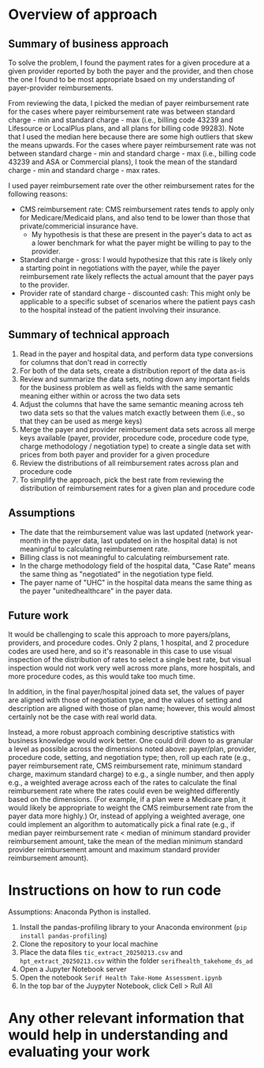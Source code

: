 # Overview of approach
## Summary of business approach
To solve the problem, I found the payment rates for a given procedure at a given provider reported by both the payer and the provider, and then chose the one I found to be most appropriate bsaed on my understanding of payer-provider reimbursements.

From reviewing the data, I picked the median of payer reimbursement rate for the cases where payer reimbursement rate was between standard charge - min and standard charge - max (i.e., billing code 43239 and Lifesource or LocalPlus plans, and all plans for billing code 99283). Note that I used the median here because there are some high outliers that skew the means upwards. For the cases where payer reimbursement rate was not between standard charge - min and standard charge - max (i.e., billing code 43239 and ASA or Commercial plans), I took the mean of the standard charge - min and standard charge - max rates.

I used payer reimbursement rate over the other reimbursement rates for the following reasons:
* CMS reimbursement rate: CMS reimbursement rates tends to apply only for Medicare/Medicaid plans, and also tend to be lower than those that private/commericial insurance have.
  * My hypothesis is that these are present in the payer's data to act as a lower benchmark for what the payer might be willing to pay to the provider.
* Standard charge - gross: I would hypothesize that this rate is likely only a starting point in negotiations with the payer, while the payer reimbursement rate likely reflects the actual amount that the payer pays to the provider.
* Provider rate of standard charge - discounted cash: This might only be applicable to a specific subset of scenarios where the patient pays cash to the hospital instead of the patient involving their insurance.

## Summary of technical approach
1. Read in the payer and hospital data, and perform data type conversions for columns that don't read in correctly
2. For both of the data sets, create a distribution report of the data as-is
3. Review and summarize the data sets, noting down any important fields for the business problem as well as fields with the same semantic meaning either within or across the two data sets
4. Adjust the columns that have the same semantic meaning across teh two data sets so that the values match exactly between them (i.e., so that they can be used as merge keys)
5. Merge the payer and provider reimbursement data sets across all merge keys available (payer, provider, procedure code, procedure code type, charge methodology / negotiation type) to create a single data set with prices from both payer and provider for a given procedure
6. Review the distributions of all reimbursement rates across plan and procedure code
7. To simplify the approach, pick the best rate from reviewing the distribution of reimbursement rates for a given plan and procedure code

## Assumptions
* The date that the reimbursement value was last updated (network year-month in the payer data, last updated on in the hospital data) is not meaningful to calculating reimbursement rate.
* Billing class is not meaningful to calculating reimbursement rate.
* In the charge methodology field of the hospital data, "Case Rate" means the same thing as "negotiated" in the negotiation type field.
* The payer name of "UHC" in the hospital data means the same thing as the payer "unitedhealthcare" in the payer data.

## Future work
It would be challenging to scale this approach to more payers/plans, providers, and procedure codes. Only 2 plans, 1 hospital, and 2 procedure codes are used here, and so it's reasonable in this case to use visual inspection of the distribution of rates to select a single best rate, but visual inspection would not work very well across more plans, more hospitals, and more procedure codes, as this would take too much time.

In addition, in the final payer/hospital joined data set, the values of payer are aligned with those of negotiation type, and the values of setting and description are aligned with those of plan name; however, this would almost certainly not be the case with real world data.

Instead, a more robust approach combining descriptive statistics with business knowledge would work better. One could drill down to as granular a level as possible across the dimensions noted above: payer/plan, provider, procedure code, setting, and negotiation type; then, roll up each rate (e.g., payer reimbursement rate, CMS reimbursement rate, minimum standard charge, maximum standard charge) to e.g., a single number, and then apply e.g., a weighted average across each of the rates to calculate the final reimbursement rate where the rates could even be weighted differently based on the dimensions. (For example, if a plan were a Medicare plan, it would likely be appropriate to weight the CMS reimbursement rate from the payer data more highly.) Or, instead of applying a weighted average, one could implement an algorithm to automatically pick a final rate (e.g., if median payer reimbursement rate < median of minimum standard provider reimbursement amount, take the mean of the median minimum standard provider reimbursement amount and maximum standard provider reimbursement amount).

# Instructions on how to run code
Assumptions: Anaconda Python is installed.
1. Install the pandas-profiling library to your Anaconda environment (`pip install pandas-profiling`)
2. Clone the repository to your local machine
3. Place the data files `tic_extract_20250213.csv` and `hpt_extract_20250213.csv` within the folder `serifhealth_takehome_ds_ad`
4. Open a Jupyter Notebook server
5. Open the notebook `Serif Health Take-Home Assessment.ipynb`
6. In the top bar of the Juypyter Notebook, click Cell > Rull All

# Any other relevant information that would help in understanding and evaluating your work
